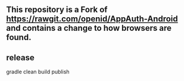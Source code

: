 ## This repository is a Fork of https://rawgit.com/openid/AppAuth-Android and contains a change to how browsers are found.

## release
gradle clean build publish

